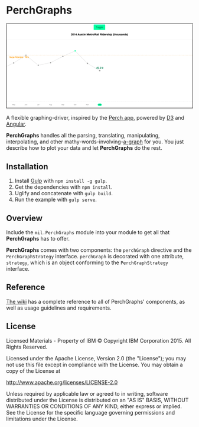 # PerchGraphs

<p align="center">
<img src="demo.gif" alt="Animation" border=1 /></p>

A flexible graphing-driver, inspired by the [Perch app](https://vimeo.com/128847479), powered by [D3](https://github.com/mbostock/d3) and [Angular](https://github.com/angular/angular).

**PerchGraphs** handles all the parsing, translating, manipulating, interpolating, and other mathy-words-involving-[a-graph](https://www.youtube.com/watch?v=sIlNIVXpIns) for you. You just describe how to plot your data and let **PerchGraphs** do the rest.

## Installation

1. Install [Gulp](https://github.com/gulpjs/gulp) with `npm install -g gulp`.
2. Get the dependencies with `npm install`.
3. Uglify and concatenate with `gulp build`.
4. Run the example with `gulp serve`.

## Overview

Include the `mil.PerchGraphs` module into your module to get all that **PerchGraphs** has to offer.

**PerchGraphs** comes with two components: the `perchGraph` directive and the `PerchGraphStrategy` interface. `perchGraph` is decorated with one attribute, `strategy`, which is an object conforming to the `PerchGraphStrategy` interface.

## Reference

[The wiki](https://github.com/IBM-MIL/PerchGraphs/wiki/Reference) has a complete reference to all of PerchGraphs' components, as well as usage guidelines and requirements.

## License

Licensed Materials - Property of IBM
© Copyright IBM Corporation 2015. All Rights Reserved.

Licensed under the Apache License, Version 2.0 (the "License");
you may not use this file except in compliance with the License.
You may obtain a copy of the License at

   http://www.apache.org/licenses/LICENSE-2.0

Unless required by applicable law or agreed to in writing, software
distributed under the License is distributed on an "AS IS" BASIS,
WITHOUT WARRANTIES OR CONDITIONS OF ANY KIND, either express or implied.
See the License for the specific language governing permissions and
limitations under the License.
